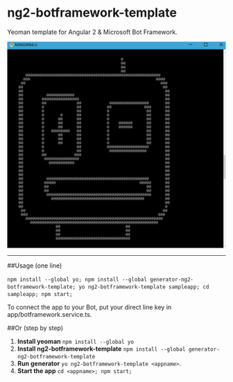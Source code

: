# ng2-botframework-template
Yeoman template for Angular 2 &amp; Microsoft Bot Framework.

![](img1.png)

----

##Usage (one line)

```npm install --global yo; npm install --global generator-ng2-botframework-template; yo ng2-botframework-template sampleapp; cd sampleapp; npm start;```

To connect the app to your Bot, put your direct line key in app/botframework.service.ts.

##Or (step by step)

1. **Install yeoman** ```npm install --global yo```
2. **Install ng2-botframework-template** ```npm install --global generator-ng2-botframework-template```
4. **Run generator** ```yo ng2-botframework-template <appname>```.  
5. **Start the app** ```cd <appname>; npm start;```